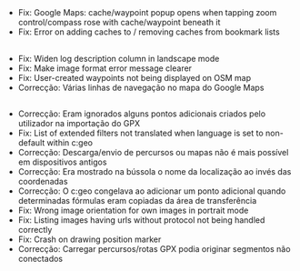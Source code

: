 ##
- Fix: Google Maps: cache/waypoint popup opens when tapping zoom control/compass rose with cache/waypoint beneath it
- Fix: Error on adding caches to / removing caches from bookmark lists

##
- Fix: Widen log description column in landscape mode
- Fix: Make image format error message clearer
- Fix: User-created waypoints not being displayed on OSM map
- Correcção: Várias linhas de navegação no mapa do Google Maps

##
- Correcção: Eram ignorados alguns pontos adicionais criados pelo utilizador na importação do GPX
- Fix: List of extended filters not translated when language is set to non-default within c:geo
- Correcção: Descarga/envio de percursos ou mapas não é mais possível em dispositivos antigos
- Correcção: Era mostrado na bússola o nome da localização ao invés das coordenadas
- Correcção: O c:geo congelava ao adicionar um ponto adicional quando determinadas fórmulas eram copiadas da área de transferência
- Fix: Wrong image orientation for own images in portrait mode
- Fix: Listing images having urls without protocol not being handled correctly
- Fix: Crash on drawing position marker
- Correcção: Carregar percursos/rotas GPX podia originar segmentos não conectados
